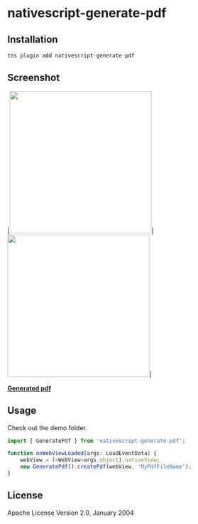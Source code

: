 # nativescript-generate-pdf

## Installation

```javascript
tns plugin add nativescript-generate-pdf
```

## Screenshot

|<img src="https://github.com/Knotes/nativescript-generate-pdf-with-html/blob/master/screenshots/ios.png?raw=true" width="320px" />|<img src="https://github.com/Knotes/nativescript-generate-pdf-with-html/blob/master/screenshots/android.png?raw=true" width="320px" />|

**[Generated pdf](https://github.com/Knotes/nativescript-generate-pdf-with-html/blob/master/screenshots/MyPdfFileName.pdf?raw=true)**

## Usage 

Check out the demo folder.

```TypeScript
import { GeneratePdf } from 'nativescript-generate-pdf';

function onWebViewLoaded(args: LoadEventData) {
    webView = (<WebView>args.object).nativeView;
    new GeneratePdf().createPdf(webView, 'MyPdfFileName');
}
```
    
## License

Apache License Version 2.0, January 2004
